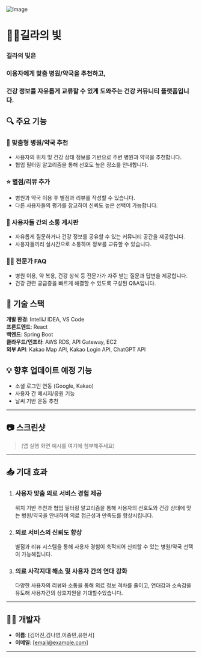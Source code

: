 ![Image](https://github.com/user-attachments/assets/f9dedda1-7e64-41b4-8e89-cb54267bba1f)
# 🏃‍♀️길라의 빛

### **길라의 빛**은  
### 이용자에게 **맞춤 병원/약국을 추천**하고,  
### **건강 정보를 자유롭게 교류**할 수 있게 도와주는 **건강 커뮤니티 플랫폼**입니다.

## 🔍 주요 기능

### 🏥 맞춤형 병원/약국 추천
- 사용자의 위치 및 건강 상태 정보를 기반으로 주변 병원과 약국을 추천합니다.
- 협업 필터링 알고리즘을 통해 선호도 높은 장소를 안내합니다.

### ⭐ 별점/리뷰 추가
- 병원과 약국 이용 후 별점과 리뷰를 작성할 수 있습니다.
- 다른 사용자들의 평가를 참고하여 신뢰도 높은 선택이 가능합니다.

### 💬 사용자들 간의 소통 게시판
- 자유롭게 질문하거나 건강 정보를 공유할 수 있는 커뮤니티 공간을 제공합니다.
- 사용자들끼리 실시간으로 소통하며 정보를 교류할 수 있습니다.

### 🧑‍⚕️ 전문가 FAQ
- 병원 이용, 약 복용, 건강 상식 등 전문가가 자주 받는 질문과 답변을 제공합니다.
- 건강 관련 궁금증을 빠르게 해결할 수 있도록 구성된 Q&A입니다.

## 🚀 기술 스택

**개발 환경**: IntelliJ IDEA, VS Code  
**프론트엔드**: React  
**백엔드**: Spring Boot  
**클라우드/인프라**: AWS RDS, API Gateway, EC2  
**외부 API**: Kakao Map API, Kakao Login API, ChatGPT API



## 💡 향후 업데이트 예정 기능

- 소셜 로그인 연동 (Google, Kakao)
- 사용자 간 메시지/응원 기능
- 날씨 기반 운동 추천

---

## 📷 스크린샷
> (앱 실행 화면 예시를 여기에 첨부해주세요)

---

## 📥 기대 효과
1. ### 사용자 맞춤 의료 서비스 경험 제공
    위치 기반 추천과 협업 필터링 알고리즘을 통해 사용자의 선호도와 건강 상태에 맞는 병원/약국을 안내하여 의료 접근성과 만족도를 향상시킵니다.

2. ### 의료 서비스의 신뢰도 향상
    별점과 리뷰 시스템을 통해 사용자 경험이 축적되어 신뢰할 수 있는 병원/약국 선택이 가능해집니다.


3. ### 의료 사각지대 해소 및 사용자 간의 연대 강화
    다양한 사용자의 리뷰와 소통을 통해 의료 정보 격차를 줄이고, 연대감과 소속감을 유도해 사용자간의 상호지원을 기대할수있습니다.


---

## 🧑‍💻 개발자

- **이름**: [김어진,김나영,이종민,유현서]
- **이메일**: [email@example.com]

---

